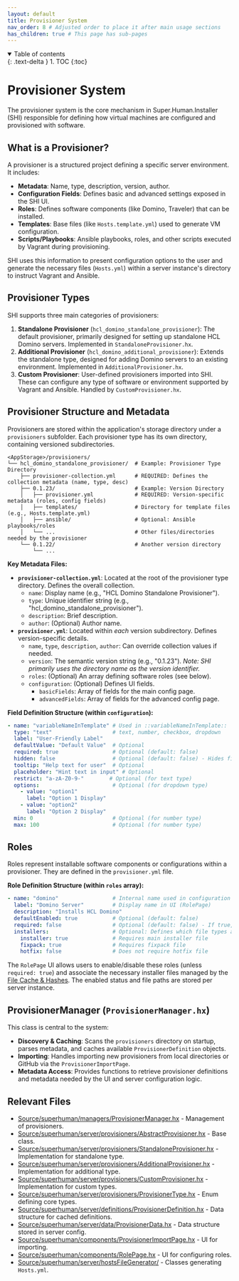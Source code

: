 ```yaml
---
layout: default
title: Provisioner System
nav_order: 8 # Adjusted order to place it after main usage sections
has_children: true # This page has sub-pages
---
```


<details open markdown="block">
  <summary>
    Table of contents
  </summary>
  {: .text-delta }
1. TOC
{:toc}
</details>

# Provisioner System

The provisioner system is the core mechanism in Super.Human.Installer (SHI) responsible for defining how virtual machines are configured and provisioned with software.

## What is a Provisioner?

A provisioner is a structured project defining a specific server environment. It includes:

*   **Metadata**: Name, type, description, version, author.
*   **Configuration Fields**: Defines basic and advanced settings exposed in the SHI UI.
*   **Roles**: Defines software components (like Domino, Traveler) that can be installed.
*   **Templates**: Base files (like `Hosts.template.yml`) used to generate VM configuration.
*   **Scripts/Playbooks**: Ansible playbooks, roles, and other scripts executed by Vagrant during provisioning.

SHI uses this information to present configuration options to the user and generate the necessary files (`Hosts.yml`) within a server instance's directory to instruct Vagrant and Ansible.

## Provisioner Types

SHI supports three main categories of provisioners:

1.  **Standalone Provisioner** (`hcl_domino_standalone_provisioner`): The default provisioner, primarily designed for setting up standalone HCL Domino servers. Implemented in `StandaloneProvisioner.hx`.
2.  **Additional Provisioner** (`hcl_domino_additional_provisioner`): Extends the standalone type, designed for adding Domino servers to an existing environment. Implemented in `AdditionalProvisioner.hx`.
3.  **Custom Provisioner**: User-defined provisioners imported into SHI. These can configure any type of software or environment supported by Vagrant and Ansible. Handled by `CustomProvisioner.hx`.

## Provisioner Structure and Metadata

Provisioners are stored within the application's storage directory under a `provisioners` subfolder. Each provisioner type has its own directory, containing versioned subdirectories.

```
<AppStorage>/provisioners/
└── hcl_domino_standalone_provisioner/  # Example: Provisioner Type Directory
    ├── provisioner-collection.yml      # REQUIRED: Defines the collection metadata (name, type, desc)
    ├── 0.1.23/                         # Example: Version Directory
    │   ├── provisioner.yml             # REQUIRED: Version-specific metadata (roles, config fields)
    │   ├── templates/                  # Directory for template files (e.g., Hosts.template.yml)
    │   ├── ansible/                    # Optional: Ansible playbooks/roles
    │   └── ...                         # Other files/directories needed by the provisioner
    └── 0.1.22/                         # Another version directory
        └── ...
```

**Key Metadata Files:**

*   **`provisioner-collection.yml`**: Located at the root of the provisioner type directory. Defines the overall collection.
    *   `name`: Display name (e.g., "HCL Domino Standalone Provisioner").
    *   `type`: Unique identifier string (e.g., "hcl_domino_standalone_provisioner").
    *   `description`: Brief description.
    *   `author`: (Optional) Author name.
*   **`provisioner.yml`**: Located within *each* version subdirectory. Defines version-specific details.
    *   `name`, `type`, `description`, `author`: Can override collection values if needed.
    *   `version`: The semantic version string (e.g., "0.1.23"). *Note: SHI primarily uses the directory name as the version identifier.*
    *   `roles`: (Optional) An array defining software roles (see below).
    *   `configuration`: (Optional) Defines UI fields.
        *   `basicFields`: Array of fields for the main config page.
        *   `advancedFields`: Array of fields for the advanced config page.

**Field Definition Structure (within `configuration`):**

```yaml
- name: "variableNameInTemplate" # Used in ::variableNameInTemplate::
  type: "text"                   # text, number, checkbox, dropdown
  label: "User-Friendly Label"
  defaultValue: "Default Value"  # Optional
  required: true                 # Optional (default: false)
  hidden: false                  # Optional (default: false) - Hides field from UI but still processed
  tooltip: "Help text for user"  # Optional
  placeholder: "Hint text in input" # Optional
  restrict: "a-zA-Z0-9-"        # Optional (for text type)
  options:                       # Optional (for dropdown type)
    - value: "option1"
      label: "Option 1 Display"
    - value: "option2"
      label: "Option 2 Display"
  min: 0                         # Optional (for number type)
  max: 100                       # Optional (for number type)
```

## Roles

Roles represent installable software components or configurations within a provisioner. They are defined in the `provisioner.yml` file.

**Role Definition Structure (within `roles` array):**

```yaml
- name: "domino"                 # Internal name used in configuration
  label: "Domino Server"         # Display name in UI (RolePage)
  description: "Installs HCL Domino"
  defaultEnabled: true           # Optional (default: false)
  required: false                # Optional (default: false) - If true, cannot be disabled by user
  installers:                    # Optional: Defines which file types are needed
    installer: true              # Requires main installer file
    fixpack: true                # Requires fixpack file
    hotfix: false                # Does not require hotfix file
```

The `RolePage` UI allows users to enable/disable these roles (unless `required: true`) and associate the necessary installer files managed by the [File Cache & Hashes](file-cache). The enabled status and file paths are stored per server instance.

## ProvisionerManager (`ProvisionerManager.hx`)

This class is central to the system:

*   **Discovery & Caching**: Scans the `provisioners` directory on startup, parses metadata, and caches available `ProvisionerDefinition` objects.
*   **Importing**: Handles importing new provisioners from local directories or GitHub via the `ProvisionerImportPage`.
*   **Metadata Access**: Provides functions to retrieve provisioner definitions and metadata needed by the UI and server configuration logic.

## Relevant Files

*   [Source/superhuman/managers/ProvisionerManager.hx](https://github.com/Moonshine-IDE/Super.Human.Installer/blob/master/Source/superhuman/managers/ProvisionerManager.hx) - Management of provisioners.
*   [Source/superhuman/server/provisioners/AbstractProvisioner.hx](https://github.com/Moonshine-IDE/Super.Human.Installer/blob/master/Source/superhuman/server/provisioners/AbstractProvisioner.hx) - Base class.
*   [Source/superhuman/server/provisioners/StandaloneProvisioner.hx](https://github.com/Moonshine-IDE/Super.Human.Installer/blob/master/Source/superhuman/server/provisioners/StandaloneProvisioner.hx) - Implementation for standalone type.
*   [Source/superhuman/server/provisioners/AdditionalProvisioner.hx](https://github.com/Moonshine-IDE/Super.Human.Installer/blob/master/Source/superhuman/server/provisioners/AdditionalProvisioner.hx) - Implementation for additional type.
*   [Source/superhuman/server/provisioners/CustomProvisioner.hx](https://github.com/Moonshine-IDE/Super.Human.Installer/blob/master/Source/superhuman/server/provisioners/CustomProvisioner.hx) - Implementation for custom types.
*   [Source/superhuman/server/provisioners/ProvisionerType.hx](https://github.com/Moonshine-IDE/Super.Human.Installer/blob/master/Source/superhuman/server/provisioners/ProvisionerType.hx) - Enum defining core types.
*   [Source/superhuman/server/definitions/ProvisionerDefinition.hx](https://github.com/Moonshine-IDE/Super.Human.Installer/blob/master/Source/superhuman/server/definitions/ProvisionerDefinition.hx) - Data structure for cached definitions.
*   [Source/superhuman/server/data/ProvisionerData.hx](https://github.com/Moonshine-IDE/Super.Human.Installer/blob/master/Source/superhuman/server/data/ProvisionerData.hx) - Data structure stored in server config.
*   [Source/superhuman/components/ProvisionerImportPage.hx](https://github.com/Moonshine-IDE/Super.Human.Installer/blob/master/Source/superhuman/components/ProvisionerImportPage.hx) - UI for importing.
*   [Source/superhuman/components/RolePage.hx](https://github.com/Moonshine-IDE/Super.Human.Installer/blob/master/Source/superhuman/components/RolePage.hx) - UI for configuring roles.
*   [Source/superhuman/server/hostsFileGenerator/](https://github.com/Moonshine-IDE/Super.Human.Installer/blob/master/Source/superhuman/server/hostsFileGenerator/) - Classes generating `Hosts.yml`.
